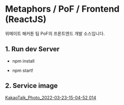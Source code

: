 # Metaphors / PoF / Frontend (ReactJS)

위메이트 해커톤 팀 PoF의 프론트엔드 개발 소스입니다.

## 1. Run dev Server

- npm install

- npm start!




## 2. Service image
[KakaoTalk_Photo_2022-03-23-15-04-52 014](https://user-images.githubusercontent.com/71386860/159634307-f8dabbec-f563-4c53-b6a6-b4185857b5f8.jpeg)


